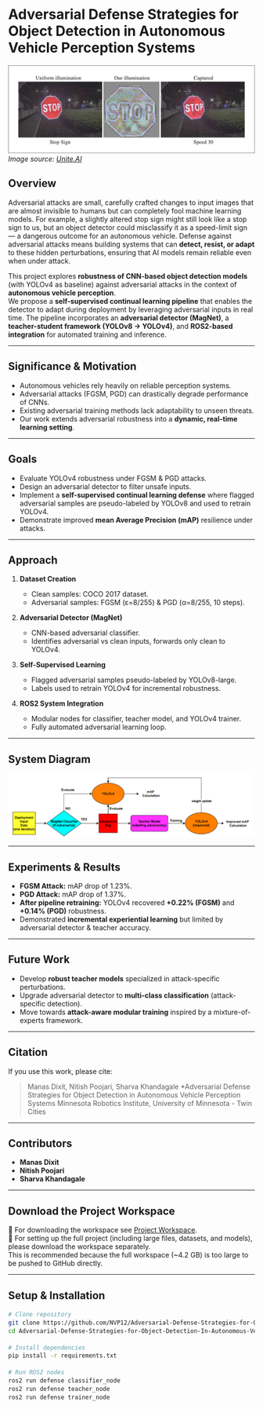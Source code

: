 # Adversarial Defense Strategies for Object Detection in Autonomous Vehicle Perception Systems

![Project Overview](assets/intro.webp)  
*Image source: [Unite.AI](https://www.unite.ai/optical-adversarial-attack-can-change-the-meaning-of-road-signs/)*

## Overview
Adversarial attacks are small, carefully crafted changes to input images that are almost invisible to humans but can completely fool machine learning models. For example, a slightly altered stop sign might still look like a stop sign to us, but an object detector could misclassify it as a speed-limit sign — a dangerous outcome for an autonomous vehicle. Defense against adversarial attacks means building systems that can **detect, resist, or adapt** to these hidden perturbations, ensuring that AI models remain reliable even when under attack.  

This project explores **robustness of CNN-based object detection models** (with YOLOv4 as baseline) against adversarial attacks in the context of **autonomous vehicle perception**.  
We propose a **self-supervised continual learning pipeline** that enables the detector to adapt during deployment by leveraging adversarial inputs in real time. The pipeline incorporates an **adversarial detector (MagNet)**, a **teacher-student framework (YOLOv8 → YOLOv4)**, and **ROS2-based integration** for automated training and inference.

---

## Significance & Motivation
- Autonomous vehicles rely heavily on reliable perception systems.  
- Adversarial attacks (FGSM, PGD) can drastically degrade performance of CNNs.  
- Existing adversarial training methods lack adaptability to unseen threats.  
- Our work extends adversarial robustness into a **dynamic, real-time learning setting**.

---

## Goals
- Evaluate YOLOv4 robustness under FGSM & PGD attacks.  
- Design an adversarial detector to filter unsafe inputs.  
- Implement a **self-supervised continual learning defense** where flagged adversarial samples are pseudo-labeled by YOLOv8 and used to retrain YOLOv4.  
- Demonstrate improved **mean Average Precision (mAP)** resilience under attacks.

---

## Approach
1. **Dataset Creation**  
   - Clean samples: COCO 2017 dataset.  
   - Adversarial samples: FGSM (ε=8/255) & PGD (α=8/255, 10 steps).  

2. **Adversarial Detector (MagNet)**  
   - CNN-based adversarial classifier.  
   - Identifies adversarial vs clean inputs, forwards only clean to YOLOv4.  

3. **Self-Supervised Learning**  
   - Flagged adversarial samples pseudo-labeled by YOLOv8-large.  
   - Labels used to retrain YOLOv4 for incremental robustness.  

4. **ROS2 System Integration**  
   - Modular nodes for classifier, teacher model, and YOLOv4 trainer.  
   - Fully automated adversarial learning loop.

---

## System Diagram
![System Diagram](assets/system_pipeline.png)

---

## Experiments & Results
- **FGSM Attack:** mAP drop of 1.23%.  
- **PGD Attack:** mAP drop of 1.37%.  
- **After pipeline retraining:** YOLOv4 recovered **+0.22% (FGSM)** and **+0.14% (PGD)** robustness.  
- Demonstrated **incremental experiential learning** but limited by adversarial detector & teacher accuracy.

---

## Future Work
- Develop **robust teacher models** specialized in attack-specific perturbations.  
- Upgrade adversarial detector to **multi-class classification** (attack-specific detection).  
- Move towards **attack-aware modular training** inspired by a mixture-of-experts framework.  

---

## Citation
If you use this work, please cite:


> Manas Dixit, Nitish Poojari, Sharva Khandagale
> *Adversarial Defense Strategies for Object Detection in Autonomous Vehicle Perception Systems
> Minnesota Robotics Institute, University of Minnesota - Twin Cities

---

## Contributors
- **Manas Dixit**  
- **Nitish Poojari**  
- **Sharva Khandagale**  

---

## Download the Project Workspace
🔗 For downloading the workspace see [Project Workspace](./ProjectWorkspace.md).  
📁 For setting up the full project (including large files, datasets, and models), please download the workspace separately.  
This is recommended because the full workspace (~4.2 GB) is too large to be pushed to GitHub directly.

---

## Setup & Installation
```bash
# Clone repository
git clone https://github.com/NVP12/Adversarial-Defense-Strategies-for-Object-Detection-In-Autonomous-Vehicle-Perception-Systems.git
cd Adversarial-Defense-Strategies-for-Object-Detection-In-Autonomous-Vehicle-Perception-Systems

# Install dependencies
pip install -r requirements.txt

# Run ROS2 nodes
ros2 run defense classifier_node
ros2 run defense teacher_node
ros2 run defense trainer_node


